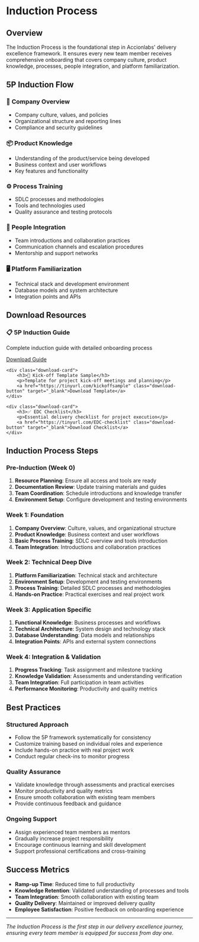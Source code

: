 # Induction Process

## Overview

The Induction Process is the foundational step in Accionlabs' delivery excellence framework. It ensures every new team member receives comprehensive onboarding that covers company culture, product knowledge, processes, people integration, and platform familiarization.

## 5P Induction Flow

### 🏢 **Company Overview**
- Company culture, values, and policies
- Organizational structure and reporting lines
- Compliance and security guidelines

### 📦 **Product Knowledge**
- Understanding of the product/service being developed
- Business context and user workflows
- Key features and functionality

### ⚙️ **Process Training**
- SDLC processes and methodologies
- Tools and technologies used
- Quality assurance and testing protocols

### 👥 **People Integration**
- Team introductions and collaboration practices
- Communication channels and escalation procedures
- Mentorship and support networks

### 🖥️ **Platform Familiarization**
- Technical stack and development environment
- Database models and system architecture
- Integration points and APIs



## Download Resources

<div class="download-section">
    <div class="download-card">
        <h3>📋 5P Induction Guide</h3>
        <p>Complete induction guide with detailed onboarding process</p>
        <a href="https://tinyurl.com/Induction-Guide" class="download-button" target="_blank">Download Guide</a>
    </div>
    
    <div class="download-card">
        <h3>🚀 Kick-off Template Sample</h3>
        <p>Template for project kick-off meetings and planning</p>
        <a href="https://tinyurl.com/kickoffsample" class="download-button" target="_blank">Download Template</a>
    </div>
    
    <div class="download-card">
        <h3>✅ EDC Checklist</h3>
        <p>Essential delivery checklist for project execution</p>
        <a href="https://tinyurl.com/EDC-checklist" class="download-button" target="_blank">Download Checklist</a>
    </div>
</div>

## Induction Process Steps

### **Pre-Induction (Week 0)**
1. **Resource Planning**: Ensure all access and tools are ready
2. **Documentation Review**: Update training materials and guides
3. **Team Coordination**: Schedule introductions and knowledge transfer
4. **Environment Setup**: Configure development and testing environments

### **Week 1: Foundation**
1. **Company Overview**: Culture, values, and organizational structure
2. **Product Knowledge**: Business context and user workflows
3. **Basic Process Training**: SDLC overview and tools introduction
4. **Team Integration**: Introductions and collaboration practices

### **Week 2: Technical Deep Dive**
1. **Platform Familiarization**: Technical stack and architecture
2. **Environment Setup**: Development and testing environments
3. **Process Training**: Detailed SDLC processes and methodologies
4. **Hands-on Practice**: Practical exercises and real project work

### **Week 3: Application Specific**
1. **Functional Knowledge**: Business processes and workflows
2. **Technical Architecture**: System design and technology stack
3. **Database Understanding**: Data models and relationships
4. **Integration Points**: APIs and external system connections

### **Week 4: Integration & Validation**
1. **Progress Tracking**: Task assignment and milestone tracking
2. **Knowledge Validation**: Assessments and understanding verification
3. **Team Integration**: Full participation in team activities
4. **Performance Monitoring**: Productivity and quality metrics

## Best Practices

### **Structured Approach**
- Follow the 5P framework systematically for consistency
- Customize training based on individual roles and experience
- Include hands-on practice with real project work
- Conduct regular check-ins to monitor progress

### **Quality Assurance**
- Validate knowledge through assessments and practical exercises
- Monitor productivity and quality metrics
- Ensure smooth collaboration with existing team members
- Provide continuous feedback and guidance

### **Ongoing Support**
- Assign experienced team members as mentors
- Gradually increase project responsibility
- Encourage continuous learning and skill development
- Support professional certifications and cross-training

## Success Metrics

- **Ramp-up Time**: Reduced time to full productivity
- **Knowledge Retention**: Validated understanding of processes and tools
- **Team Integration**: Smooth collaboration with existing team
- **Quality Delivery**: Maintained or improved delivery quality
- **Employee Satisfaction**: Positive feedback on onboarding experience

---

*The Induction Process is the first step in our delivery excellence journey, ensuring every team member is equipped for success from day one.*

